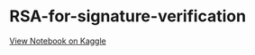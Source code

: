 # RSA-for-signature-verification

[View Notebook on Kaggle](https://www.kaggle.com/syedasifmn/rsa-for-signature-verification)
